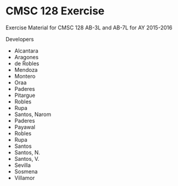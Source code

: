 # CMSC 128 Exercise

Exercise Material for CMSC 128 AB-3L and AB-7L for AY 2015-2016

Developers
* Alcantara
* Aragones
* de Robles
* Mendoza
* Montero
* Oraa
* Paderes
* Pitargue
* Robles
* Rupa
* Santos, Narom
* Paderes
* Payawal
* Robles
* Rupa
* Santos
* Santos, N.
* Santos, V.
* Sevilla
* Sosmena
* Villamor
